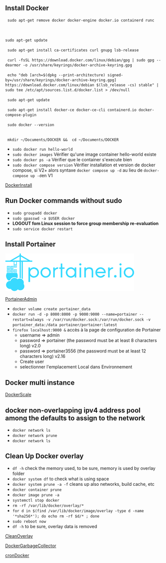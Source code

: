 ## Install Docker

```
 sudo apt-get remove docker docker-engine docker.io containerd runc

 

sudo apt-get update
 
 sudo apt-get install ca-certificates curl gnupg lsb-release
 
 curl -fsSL https://download.docker.com/linux/debian/gpg | sudo gpg --dearmor -o /usr/share/keyrings/docker-archive-keyring.gpg
 
 echo "deb [arch=$(dpkg --print-architecture) signed-by=/usr/share/keyrings/docker-archive-keyring.gpg] https://download.docker.com/linux/debian $(lsb_release -cs) stable" | sudo tee /etc/apt/sources.list.d/docker.list > /dev/null
 
 sudo apt-get update
 
 sudo apt-get install docker-ce docker-ce-cli containerd.io docker-compose-plugin
 
 sudo docker --version

 
 mkdir ~/Documents/DOCKER &&  cd ~/Documents/DOCKER

```
- `sudo docker run hello-world`
- `sudo docker images` Vérifier qu'une image container hello-world existe
- `sudo docker ps -a` Vérifier que le container s'execute bien
- `sudo docker compose version` Vérifier installation et version de docker compose, si V2+ alors syntaxe `docker compose up -d` au lieu de `docker-compose up -d`en V1

[DockerInstall](https://docs.docker.com/engine/install/debian/)

## Run Docker commands without sudo

- ```sudo groupadd docker```
- ```sudo gpasswd -a $USER docker```
- **LOGOUT fom Linux session to force group membership re-evaluation**
- ```sudo service docker restart```

## Install Portainer

![Portainer](./PORTAINER.png "PORTAINER")

[PortainerAdmin](http://192.168.0.17:9000)

- ```docker volume create portainer_data```
- ```docker run -d -p 8000:8000 -p 9000:9000 --name=portainer --restart=always -v /var/run/docker.sock:/var/run/docker.sock -v portainer_data:/data portainer/portainer:latest```
- ```firefox localhost:9000 &``` accès à la page de configuration de Portainer
  - username => admin 
  - password => portainer (the password must be at least 8 characters long) v2.0
  - password => portainer3556 (the password must be at least 12 characters long) v2.16
  - Create user
  - selectionner l'emplacement Local dans Environnement

## Docker multi instance

[DockerScale](https://pspdfkit.com/blog/2018/how-to-use-docker-compose-to-run-multiple-instances-of-a-service-in-development/)

## docker non-overlapping ipv4 address pool among the defaults to assign to the network

- `docker network ls`
- `docker network prune`
- `docker network ls`

## Clean Up Docker overlay

- `df -h` check the memory used, to be sure, memory is used by overlay folder
- `docker system df` to check what is using space
- `docker system prune -a -f` cleans up also networks, build cache, etc
- `docker container prune`
- `docker image prune -a`
- `systemctl stop docker`
- `rm -rf /var/lib/docker/overlay/*`
- `for d in $(find /var/lib/docker/image/overlay -type d -name '*sha256*'); do echo rm -rf $d/* ; done`
- `sudo reboot now`
- `df -h` to be sure, overlay data is removed 

[CleanOverlay](https://stackoverflow.com/questions/31712266/how-to-clean-up-docker-overlay-directory)

[DockerGarbageCollector](https://github.com/spotify/docker-gc)

[cronDocker](https://github.com/flaccid/docker-docker-gc-crond)
